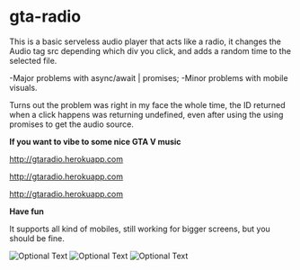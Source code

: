# gta-radio

This is a basic serveless audio player that acts like a radio, it changes the Audio tag src depending which div you click, and adds a random time to the selected file.

-Major problems with async/await | promises;
-Minor problems with mobile visuals.

Turns out the problem was right in my face the whole time, the ID returned when a click happens was returning undefined, even after using the using promises to get the audio source.

**If you want to vibe to some nice GTA V music**

http://gtaradio.herokuapp.com

http://gtaradio.herokuapp.com

http://gtaradio.herokuapp.com

**Have fun**


It supports all kind of mobiles, still working for bigger screens, but you should be fine.

![Optional Text](https://i.imgur.com/XyklH0u.png)
![Optional Text](https://i.imgur.com/IUeDHHh.png)
![Optional Text](https://i.imgur.com/usuHq5i.png)

